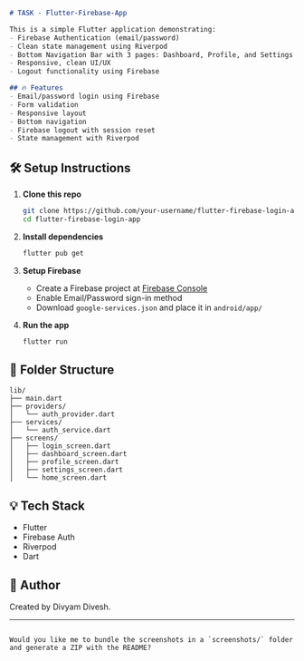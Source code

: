 

```markdown
# TASK - Flutter-Firebase-App

This is a simple Flutter application demonstrating:
- Firebase Authentication (email/password)
- Clean state management using Riverpod
- Bottom Navigation Bar with 3 pages: Dashboard, Profile, and Settings
- Responsive, clean UI/UX
- Logout functionality using Firebase

## 🔥 Features
- Email/password login using Firebase
- Form validation
- Responsive layout
- Bottom navigation
- Firebase logout with session reset
- State management with Riverpod
```

## 🛠️ Setup Instructions

1. **Clone this repo**
   ```bash
   git clone https://github.com/your-username/flutter-firebase-login-app.git
   cd flutter-firebase-login-app
   ```

2. **Install dependencies**
   ```bash
   flutter pub get
   ```

3. **Setup Firebase**
   - Create a Firebase project at [Firebase Console](https://console.firebase.google.com/)
   - Enable Email/Password sign-in method
   - Download `google-services.json` and place it in `android/app/`

4. **Run the app**
   ```bash
   flutter run
   ```

## 📂 Folder Structure

```
lib/
├── main.dart
├── providers/
│   └── auth_provider.dart
├── services/
│   └── auth_service.dart
├── screens/
│   ├── login_screen.dart
│   ├── dashboard_screen.dart
│   ├── profile_screen.dart
│   ├── settings_screen.dart
│   └── home_screen.dart
```

## 💡 Tech Stack

- Flutter
- Firebase Auth
- Riverpod
- Dart

## 🙌 Author

Created by Divyam Divesh.

---

```

Would you like me to bundle the screenshots in a `screenshots/` folder and generate a ZIP with the README?
